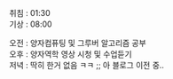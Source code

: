취침 : 01:30  
기상 : 08:00  
  
  
오전 : 양자컴퓨팅 및 그루버 알고리즘 공부  
오후 : 양자역학 영상 시청 및 수업듣기  
저녁 : 딱히 한거 없음 ㅋㅋ ;; 아 블로그 이전 중..
